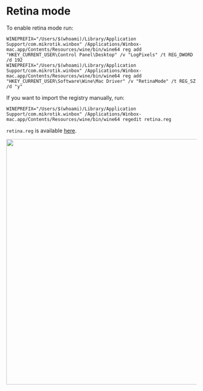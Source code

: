 # Retina mode

To enable retina mode run:

```
WINEPREFIX="/Users/$(whoami)/Library/Application Support/com.mikrotik.winbox" /Applications/Winbox-mac.app/Contents/Resources/wine/bin/wine64 reg add "HKEY_CURRENT_USER\Control Panel\Desktop" /v "LogPixels" /t REG_DWORD /d 192
WINEPREFIX="/Users/$(whoami)/Library/Application Support/com.mikrotik.winbox" /Applications/Winbox-mac.app/Contents/Resources/wine/bin/wine64 reg add "HKEY_CURRENT_USER\Software\Wine\Mac Driver" /v "RetinaMode" /t REG_SZ /d "y"
```

If you want to import the registry manually, run:
```
WINEPREFIX="/Users/$(whoami)/Library/Application Support/com.mikrotik.winbox" /Applications/Winbox-mac.app/Contents/Resources/wine/bin/wine64 regedit retina.reg
```

`retina.reg` is available [here](https://github.com/nrlquaker/winbox-mac/blob/master/retina_mode/retina.reg).

<p align="center">
  <img src="screenshot.png" width="650">
</p>

